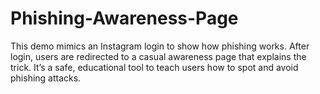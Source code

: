 # Phishing-Awareness-Page
This demo mimics an Instagram login to show how phishing works. After login, users are redirected to a casual awareness page that explains the trick. It’s a safe, educational tool to teach users how to spot and avoid phishing attacks.
